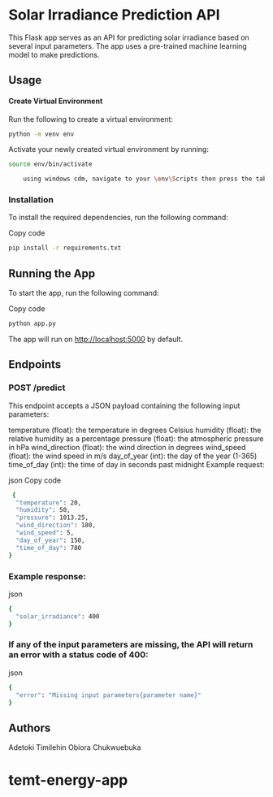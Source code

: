 
# Solar Irradiance Prediction API
This Flask app serves as an API for predicting solar irradiance based on several input parameters. The app uses a pre-trained machine learning model to make predictions.

## Usage
#### Create Virtual Environment

Run the following to create a virtual environment:

```bash
python -m venv env
```

Activate your newly created virtual environment by running:

```bash
source env/bin/activate 
```
```bash
    using windows cdm, navigate to your \env\Scripts then press the tab key to see 'activate' then press enter.
```

### Installation
To install the required dependencies, run the following command:

Copy code
```bash
pip install -r requirements.txt
```
## Running the App
To start the app, run the following command:

Copy code
```bash
python app.py
```
The app will run on [http://localhost:5000](http://localhost:5000) by default.

## Endpoints
### POST /predict
This endpoint accepts a JSON payload containing the following input parameters:

temperature (float): the temperature in degrees Celsius
humidity (float): the relative humidity as a percentage
pressure (float): the atmospheric pressure in hPa
wind_direction (float): the wind direction in degrees
wind_speed (float): the wind speed in m/s
day_of_year (int): the day of the year (1-365)
time_of_day (int): the time of day in seconds past midnight
Example request:

json
Copy code
```bash
 {
  "temperature": 20,
  "humidity": 50,
  "pressure": 1013.25,
  "wind_direction": 180,
  "wind_speed": 5,
  "day_of_year": 150,
  "time_of_day": 780
} 
```
### Example response:

json
```bash
{
  "solar_irradiance": 400
}
```
### If any of the input parameters are missing, the API will return an error with a status code of 400:

json
```bash
{
  "error": "Missing input parameters{parameter name}"
}
```


## Authors
Adetoki Timilehin
Obiora Chukwuebuka

# temt-energy-app
